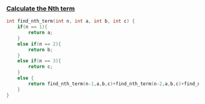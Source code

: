 ### [Calculate the Nth term](https://www.hackerrank.com/challenges/recursion-in-c/problem?isFullScreen=true "Calculate the Nth term")

```c
int find_nth_term(int n, int a, int b, int c) {
    if(n == 1){
        return a;
    }
    else if(n == 2){
        return b;
    }
    else if(n == 3){
        return c;
    }
    else {
        return find_nth_term(n-1,a,b,c)+find_nth_term(n-2,a,b,c)+find_nth_term(n-3,a,b,c);
    }
}
```
